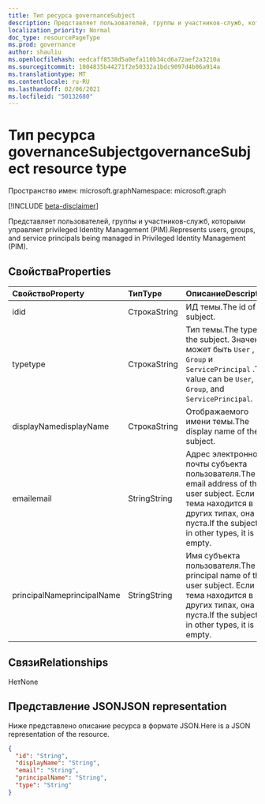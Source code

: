 ```yaml
---
title: Тип ресурса governanceSubject
description: Представляет пользователей, группы и участников-служб, которыми управляет privileged Identity Management (PIM).
localization_priority: Normal
doc_type: resourcePageType
ms.prod: governance
author: shauliu
ms.openlocfilehash: eedcaff8538d5a0efa110b34cd6a72aef2a3210a
ms.sourcegitcommit: 1004835b44271f2e50332a1bdc9097d4b06a914a
ms.translationtype: MT
ms.contentlocale: ru-RU
ms.lasthandoff: 02/06/2021
ms.locfileid: "50132680"
---
```

# <a name="governancesubject-resource-type"></a><span data-ttu-id="96e1b-103">Тип ресурса governanceSubject</span><span class="sxs-lookup"><span data-stu-id="96e1b-103">governanceSubject resource type</span></span>

<span data-ttu-id="96e1b-104">Пространство имен: microsoft.graph</span><span class="sxs-lookup"><span data-stu-id="96e1b-104">Namespace: microsoft.graph</span></span>

[!INCLUDE [beta-disclaimer](../../includes/beta-disclaimer.md)]

<span data-ttu-id="96e1b-105">Представляет пользователей, группы и участников-служб, которыми управляет privileged Identity Management (PIM).</span><span class="sxs-lookup"><span data-stu-id="96e1b-105">Represents users, groups, and service principals being managed in Privileged Identity Management (PIM).</span></span>


## <a name="properties"></a><span data-ttu-id="96e1b-106">Свойства</span><span class="sxs-lookup"><span data-stu-id="96e1b-106">Properties</span></span>
| <span data-ttu-id="96e1b-107">Свойство</span><span class="sxs-lookup"><span data-stu-id="96e1b-107">Property</span></span>  | <span data-ttu-id="96e1b-108">Тип</span><span class="sxs-lookup"><span data-stu-id="96e1b-108">Type</span></span>       |<span data-ttu-id="96e1b-109">Описание</span><span class="sxs-lookup"><span data-stu-id="96e1b-109">Description</span></span>|
|:----------|:----------|:----------|
|<span data-ttu-id="96e1b-110">id</span><span class="sxs-lookup"><span data-stu-id="96e1b-110">id</span></span>         |<span data-ttu-id="96e1b-111">Строка</span><span class="sxs-lookup"><span data-stu-id="96e1b-111">String</span></span>     | <span data-ttu-id="96e1b-112">ИД темы.</span><span class="sxs-lookup"><span data-stu-id="96e1b-112">The id of the subject.</span></span>|
|<span data-ttu-id="96e1b-113">type</span><span class="sxs-lookup"><span data-stu-id="96e1b-113">type</span></span>       |<span data-ttu-id="96e1b-114">Строка</span><span class="sxs-lookup"><span data-stu-id="96e1b-114">String</span></span>     |<span data-ttu-id="96e1b-115">Тип темы.</span><span class="sxs-lookup"><span data-stu-id="96e1b-115">The type of the subject.</span></span> <span data-ttu-id="96e1b-116">Значение может быть ``User`` , ``Group`` и ``ServicePrincipal`` .</span><span class="sxs-lookup"><span data-stu-id="96e1b-116">The value can be ``User``, ``Group``, and ``ServicePrincipal``.</span></span>|
|<span data-ttu-id="96e1b-117">displayName</span><span class="sxs-lookup"><span data-stu-id="96e1b-117">displayName</span></span>|<span data-ttu-id="96e1b-118">Строка</span><span class="sxs-lookup"><span data-stu-id="96e1b-118">String</span></span>     |<span data-ttu-id="96e1b-119">Отображаемого имени темы.</span><span class="sxs-lookup"><span data-stu-id="96e1b-119">The display name of the subject.</span></span>|
|<span data-ttu-id="96e1b-120">email</span><span class="sxs-lookup"><span data-stu-id="96e1b-120">email</span></span>      |<span data-ttu-id="96e1b-121">String</span><span class="sxs-lookup"><span data-stu-id="96e1b-121">String</span></span>     |<span data-ttu-id="96e1b-122">Адрес электронной почты субъекта пользователя.</span><span class="sxs-lookup"><span data-stu-id="96e1b-122">The email address of the user subject.</span></span> <span data-ttu-id="96e1b-123">Если тема находится в других типах, она пуста.</span><span class="sxs-lookup"><span data-stu-id="96e1b-123">If the subject is in other types, it is empty.</span></span>|
|<span data-ttu-id="96e1b-124">principalName</span><span class="sxs-lookup"><span data-stu-id="96e1b-124">principalName</span></span>|<span data-ttu-id="96e1b-125">String</span><span class="sxs-lookup"><span data-stu-id="96e1b-125">String</span></span>   |<span data-ttu-id="96e1b-126">Имя субъекта пользователя.</span><span class="sxs-lookup"><span data-stu-id="96e1b-126">The principal name of the user subject.</span></span> <span data-ttu-id="96e1b-127">Если тема находится в других типах, она пуста.</span><span class="sxs-lookup"><span data-stu-id="96e1b-127">If the subject is in other types, it is empty.</span></span>|

## <a name="relationships"></a><span data-ttu-id="96e1b-128">Связи</span><span class="sxs-lookup"><span data-stu-id="96e1b-128">Relationships</span></span>
<span data-ttu-id="96e1b-129">Нет</span><span class="sxs-lookup"><span data-stu-id="96e1b-129">None</span></span>


## <a name="json-representation"></a><span data-ttu-id="96e1b-130">Представление JSON</span><span class="sxs-lookup"><span data-stu-id="96e1b-130">JSON representation</span></span>

<span data-ttu-id="96e1b-131">Ниже представлено описание ресурса в формате JSON.</span><span class="sxs-lookup"><span data-stu-id="96e1b-131">Here is a JSON representation of the resource.</span></span>

<!-- {
  "blockType": "resource",
  "optionalProperties": [

  ],
  "@odata.type": "microsoft.graph.governanceSubject"
}-->

```json
{
  "id": "String",
  "displayName": "String",
  "email": "String",
  "principalName": "String",
  "type": "String"
}

```

<!-- uuid: 8fcb5dbc-d5aa-4681-8e31-b001d5168d79
2015-10-25 14:57:30 UTC -->
<!--
{
  "type": "#page.annotation",
  "description": "governanceSubject",
  "keywords": "",
  "section": "documentation",
  "tocPath": "",
  "suppressions": []
}
-->


